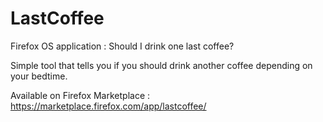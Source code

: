 LastCoffee
==========

Firefox OS application : Should I drink one last coffee?

Simple tool that tells you if you should drink another coffee depending on your bedtime.

Available on Firefox Marketplace :
https://marketplace.firefox.com/app/lastcoffee/
